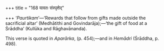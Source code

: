 +++
title = "168 यावतः संस्पृशेद्"

+++
‘*Paurtikam*’—‘Rewards that follow from gifts made outside the
sacrificial altar’ (Medhātithi and Govindarāja);—‘the gift of food at a
Śrāddha’ (Kullūka and Rāghavānanda).

This verse is quoted in *Aparārka*, (p. 454);—and in *Hemādri* (Śrāddha,
p. 498).


